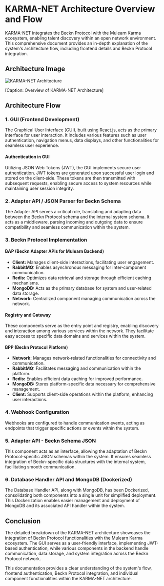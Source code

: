 # KARMA-NET Architecture Overview and Flow

KARMA-NET integrates the Beckn Protocol with the Mulearn Karma ecosystem, enabling talent discovery within an open network environment. This comprehensive document provides an in-depth explanation of the system's architecture flow, including frontend details and Beckn Protocol integration.

## Architecture Image

![KARMA-NET Architecture](https://camo.githubusercontent.com/a83fe4902f2bca2f6864e716dcfa420db4f9710dd2a595289d187ee5e93da313/68747470733a2f2f692e696d6775722e636f6d2f7874705a4141622e706e67)

[Caption: Overview of KARMA-NET Architecture]

## Architecture Flow

### 1. GUI (Frontend Development)

The Graphical User Interface (GUI), built using React.js, acts as the primary interface for user interaction. It includes various features such as user authentication, navigation menus, data displays, and other functionalities for seamless user experience.

#### Authentication in GUI

Utilizing JSON Web Tokens (JWT), the GUI implements secure user authentication. JWT tokens are generated upon successful user login and stored on the client-side. These tokens are then transmitted with subsequent requests, enabling secure access to system resources while maintaining user session integrity.

### 2. Adapter API / JSON Parser for Beckn Schema

The Adapter API serves a critical role, translating and adapting data between the Beckn Protocol schema and the internal system schema. It acts as a middleware, parsing incoming and outgoing data to ensure compatibility and seamless communication within the system.

### 3. Beckn Protocol Implementation

#### BAP (Beckn Adapter APIs for Mulearn Backend)

- **Client:** Manages client-side interactions, facilitating user engagement.
- **RabbitMQ:** Enables asynchronous messaging for inter-component communication.
- **Redis:** Optimizes data retrieval and storage through efficient caching mechanisms.
- **MongoDB:** Acts as the primary database for system and user-related data storage.
- **Network:** Centralized component managing communication across the network.

#### Registry and Gateway

These components serve as the entry point and registry, enabling discovery and interaction among various services within the network. They facilitate easy access to specific data domains and services within the system.

#### BPP (Beckn Protocol Platform)

- **Network:** Manages network-related functionalities for connectivity and communication.
- **RabbitMQ:** Facilitates messaging and communication within the platform.
- **Redis:** Enables efficient data caching for improved performance.
- **MongoDB:** Stores platform-specific data necessary for comprehensive management.
- **Client:** Supports client-side operations within the platform, enhancing user interactions.

### 4. Webhook Configuration

Webhooks are configured to handle communication events, acting as endpoints that trigger specific actions or events within the system.

### 5. Adapter API - Beckn Schema JSON

This component acts as an interface, allowing the adaptation of Beckn Protocol-specific JSON schemas within the system. It ensures seamless integration of Beckn-specific data structures with the internal system, facilitating smooth communication.

### 6. Database Handler API and MongoDB (Dockerized)

The Database Handler API, along with MongoDB, has been Dockerized, consolidating both components into a single unit for simplified deployment. This Dockerization enables easier management and deployment of MongoDB and its associated API handler within the system.

## Conclusion

The detailed breakdown of the KARMA-NET architecture showcases the integration of Beckn Protocol functionalities with the Mulearn Karma ecosystem. The GUI serves as a user-friendly interface, implementing JWT-based authentication, while various components in the backend handle communication, data storage, and system integration across the Beckn Protocol network.

This documentation provides a clear understanding of the system's flow, frontend authentication, Beckn Protocol integration, and individual component functionalities within the KARMA-NET architecture.
